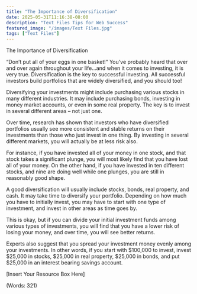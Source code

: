 ```yaml
---
title: "The Importance of Diversification"
date: 2025-05-31T11:16:38-08:00
description: "Text Files Tips for Web Success"
featured_image: "/images/Text Files.jpg"
tags: ["Text Files"]
---
```


The Importance of Diversification


“Don’t put all of your eggs in one basket!” You’ve probably heard that over and over again throughout your life…and when it comes to investing, it is very true. Diversification is the key to successful investing. All successful investors build portfolios that are widely diversified, and you should too!

Diversifying your investments might include purchasing various stocks in many different industries. It may include purchasing bonds, investing in money market accounts, or even in some real property. The key is to invest in several different areas – not just one.

Over time, research has shown that investors who have diversified portfolios usually see more consistent and stable returns on their investments than those who just invest in one thing. By investing in several different markets, you will actually be at less risk also.

For instance, if you have invested all of your money in one stock, and that stock takes a significant plunge, you will most likely find that you have lost all of your money. On the other hand, if you have invested in ten different stocks, and nine are doing well while one plunges, you are still in reasonably good shape.

A good diversification will usually include stocks, bonds, real property, and cash. It may take time to diversify your portfolio. Depending on how much you have to initially invest, you may have to start with one type of investment, and invest in other areas as time goes by.

This is okay, but if you can divide your initial investment funds among various types of investments, you will find that you have a lower risk of losing your money, and over time, you will see better returns.

Experts also suggest that you spread your investment money evenly among your investments. In other words, if you start with $100,000 to invest, invest $25,000 in stocks, $25,000 in real property, $25,000 in bonds, and put $25,000 in an interest bearing savings account.


[Insert Your Resource Box Here]

(Words: 321)


